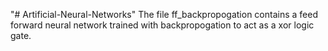"# Artificial-Neural-Networks" 
The file ff_backpropogation contains a feed forward neural network trained with backpropogation to act as a xor logic gate.
